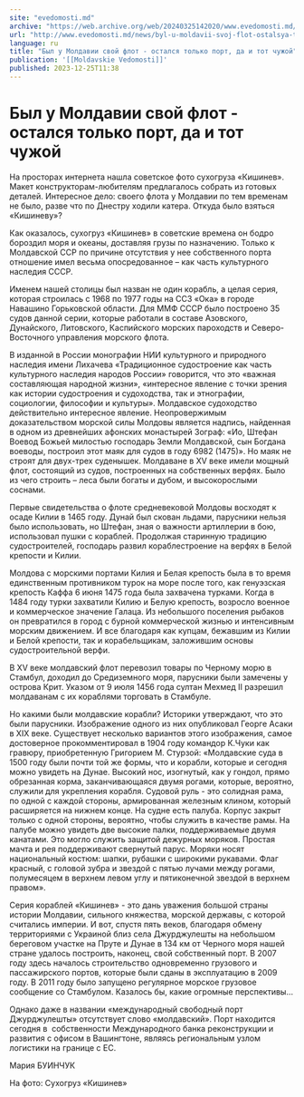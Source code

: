 ```yaml
---
site: "evedomosti.md"
archive: "https://web.archive.org/web/20240325142020/www.evedomosti.md/news/byl-u-moldavii-svoj-flot-ostalsya-tolko-port-da-i-tot-chuzho"
url: "http://www.evedomosti.md/news/byl-u-moldavii-svoj-flot-ostalsya-tolko-port-da-i-tot-chuzho"
language: ru
title: "Был у Молдавии свой флот - остался только порт, да и тот чужой"
publication: '[[Moldavskie Vedomosti]]'
published: 2023-12-25T11:38
---
```


# Был у Молдавии свой флот - остался только порт, да и тот чужой

На просторах интернета нашла советское фото сухогруза «Кишинев». Макет конструкторам-любителям предлагалось собрать из готовых деталей. Интересное дело: своего флота у Молдавии по тем временам не было, разве что по Днестру ходили катера. Откуда было взяться «Кишиневу»?

Как оказалось, сухогруз «Кишинев» в советские времена он бодро бороздил моря и океаны, доставляя грузы по назначению. Только к Молдавской ССР по причине отсутствия у нее собственного порта отношение имел весьма опосредованное – как часть культурного наследия СССР.

Именем нашей столицы был назван не один корабль, а целая серия, которая строилась с 1968 по 1977 годы на ССЗ «Ока» в городе Навашино Горьковской области. Для ММФ СССР было построено 35 судов данной серии, которые работали в составе Азовского, Дунайского, Литовского, Каспийского морских пароходств и Северо-Восточного управления морского флота.

В изданной в России монографии НИИ культурного и природного наследия имени Лихачева «Традиционное судостроение как часть культурного наследия народов России» говорится, что это «важная составляющая народной жизни», «интересное явление с точки зрения как истории судостроения и судоходства, так и этнографии, социологии, философии и культуры». Молдавское судоходство действительно интересное явление. Неопровержимым доказательством морской силы Молдовы является надпись, найденная в одном из древнейших афонских монастырей Зограф: «Ио, Штефан Воевод Божьей милостью господарь Земли Молдавской, сын Богдана воеводы, построил этот маяк для судов в году 6982 (1475)». Но маяк не строят для двух-трех суденышек. Молдаване в XV веке имели мощный флот, состоящий из судов, построенных на собственных верфях. Было из чего строить – леса были богаты и дубом, и высокорослыми соснами.

Первые свидетельства о флоте средневековой Молдовы восходят к осаде Килии в 1465 году. Дунай был скован льдами, парусники нельзя было использовать, но Штефан, зная о важности артиллерии в бою, использовал пушки с кораблей. Продолжая старинную традицию судостроителей, господарь развил кораблестроение на верфях в Белой крепости и Килии.

Молдова с морскими портами Килия и Белая крепость была в то время единственным противником турок на море после того, как генуэзская крепость Каффа 6 июня 1475 года была захвачена турками. Когда в 1484 году турки захватили Килию и Белую крепость, возросло военное и коммерческое значение Галаца. Из небольшого поселения рыбаков он превратился в город с бурной коммерческой жизнью и интенсивным морским движением. И все благодаря как купцам, бежавшим из Килии и Белой крепости, так и корабельщикам, заложившим основы судостроительной верфи.

В XV веке молдавский флот перевозил товары по Черному морю в Стамбул, доходил до Средиземного моря, парусники были замечены у острова Крит. Указом от 9 июля 1456 года султан Мехмед II разрешил молдаванам с их кораблями торговать в Стамбуле.

Но какими были молдавские корабли? Историки утверждают, что это были парусники. Изображение одного из них опубликовал Георге Асаки в ХIХ веке. Существует несколько вариантов этого изображения, самое достоверное прокомментировал в 1904 году командор К.Чуки как гравюру, приобретенную Григорием М. Стурзой: «Молдавские суда в 1500 году были почти той же формы, что и корабли, которые и сегодня можно увидеть на Дунае. Высокий нос, изогнутый, как у гондол, прямо обрезанная корма, заканчивающаяся двумя рогами, которые, вероятно, служили для укрепления корабля. Судовой руль - это солидная рама, по одной с каждой стороны, армированная железным клином, который расширяется на нижнем конце. На судне есть палуба. Корпус закрыт только с одной стороны, вероятно, чтобы служить в качестве рамы. На палубе можно увидеть две высокие палки, поддерживаемые двумя канатами. Это могло служить защитой дежурных моряков. Простая мачта и рея поддерживают свернутый парус. Моряки носят национальный костюм: шапки, рубашки с широкими рукавами. Флаг красный, с головой зубра и звездой с пятью лучами между рогами, полумесяцем в верхнем левом углу и пятиконечной звездой в верхнем правом».

Серия кораблей «Кишинев» - это дань уважения большой страны истории Молдавии, сильного княжества, морской державы, с которой считались империи. И вот, спустя пять веков, благодаря обмену территориями с Украиной близ села Джурджулешты на небольшом береговом участке на Пруте и Дунае в 134 км от Черного моря нашей стране удалось построить, наконец, свой собственный порт. В 2007 году здесь началось строительство одновременно грузового и пассажирского портов, которые были сданы в эксплуатацию в 2009 году. В 2011 году было запущено регулярное морское грузовое сообщение со Стамбулом. Казалось бы, какие огромные перспективы…

Однако даже в названии «международный свободный порт Джурджулешты» отсутствует слово «молдавский». Порт находится сегодня в  собственности Международного банка реконструкции и развития с офисом в Вашингтоне, являясь региональным узлом логистики на границе с ЕС.

Мария БУИНЧУК

На фото: Сухогруз «Кишинев»
